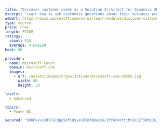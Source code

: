 ```yaml
---
title: "Discover customer needs as a Solution Architect for Dynamics 365 and Power Platform"
excerpt: "Learn how to ask customers questions about their business processes and feature requirements to create a viable solution."
webUrl: https://docs.microsoft.com/en-us/learn/modules/discover-customer-needs/
type: course
price: Free
length: PT36M
ratings:
  count: 518
  average: 4.689189
heat: 50

provider:
  name: Microsoft Learn
  domain: microsoft.com
  images:
    - url: /assets/images/organizations/microsoft.com-50x50.jpg
      width: 50
      height: 50

levels:
  - Advanced

topics:
  - Power BI

secured: "90KPkV/eJd7FGCUgg9ofldyveVDl0fqWaixG/ZPYGFmYTtjMnBCCZT5W0jJL287YGhKJKrweiBnmyz3AwJVlPWUdkUSAMnBT7QcPKANxJTa5KytXC+7kxZs29R/rkzp8DJ0TuRHBaNkWI8gzhX9W5JA+vJ0JcDedw5aR1Hi3HO7XX27UYqKbyUeTm83btl3T1hwqlbOaTEIIWre6SnaTAYRtJ1nOwuILcZQ/rjkWLawF0t53B16D57xzrtat/z1nVOghj7WAGGZTvH3SC5eb66qRkvsveXZnlGfOnzWq/BNSEyfTMjiF0mKSDRlkH1l09FkyUKNUspfaQkUynLtnhPqjYzAAHW1AqiX+UTSzW7dzPD/fG7w/ZeaJOg1MQBp2Qj/tTWDF1j4m3l7aXyOZb2pLZbRAftcyQ9hfWUDkRRE=;DeXmky611NPMn+WcqvBJxQ=="
---
```


